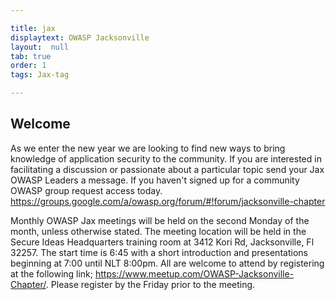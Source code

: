 ```yaml
---

title: jax
displaytext: OWASP Jacksonville
layout:  null
tab: true
order: 1
tags: Jax-tag

---
```


## Welcome

As we enter the new year we are looking to find new ways to bring knowledge of application security to the community.  If you are interested in facilitating a discussion or passionate about a particular topic send your Jax OWASP Leaders a message.
If you haven't signed up for a community OWASP group request access today.  https://groups.google.com/a/owasp.org/forum/#!forum/jacksonville-chapter

Monthly OWASP Jax meetings will be held on the second Monday of the month, unless otherwise stated. The meeting location will be held in the Secure Ideas Headquarters training room at 3412 Kori Rd, Jacksonville, Fl 32257. The start time is 6:45 with a short introduction and presentations beginning at 7:00 until NLT 8:00pm. All are welcome to attend by registering at the following link; https://www.meetup.com/OWASP-Jacksonville-Chapter/. Please register by the Friday prior to the meeting.
